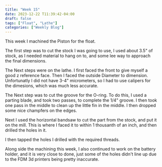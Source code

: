 ```yaml
---
title: "Week 15"
date: 2023-12-22 T11:39:42-04:00
draft: false    
tags: ["Float", "Lathe"]
categories: ["Weekly Blog"]
---
```


This week I machined the Piston for the float.

The first step was to cut the stock I was going to use, I used about 3.5" of stock, as I needed material to hang on to, and some lee way to approach the final dimensions. 

The Next steps were on the lathe. I first faced the front to give myself a good z reference face. Then I faced the outside Diameter to dimension. Unfortunatly I did not have 3-4" micrometers, so I had to use calipers for the dimesions, which was much less accurate. 

The Next step was to cut the groove for the O-ring. To do this, I used a parting blade, and took two passes, to complete the 1/4" groove. I then took one pass in the middle to clean up the little fin in the middle. I then dropped some nice champfers on the edges.

Next I used the horizontal bandsaw to cut the part from the stock, and put it on the mill. This is where I faced it to within 1 thousanth of an inch, and then drilled the holes in it.

I then tapped the holes I drilled with the required threads. 

Along side the machining this week, I also continued to work on the battery holder, and it is very close to done, just some of the holes didn't line up due to the FDM 3d printers being pretty inaccurate. 
